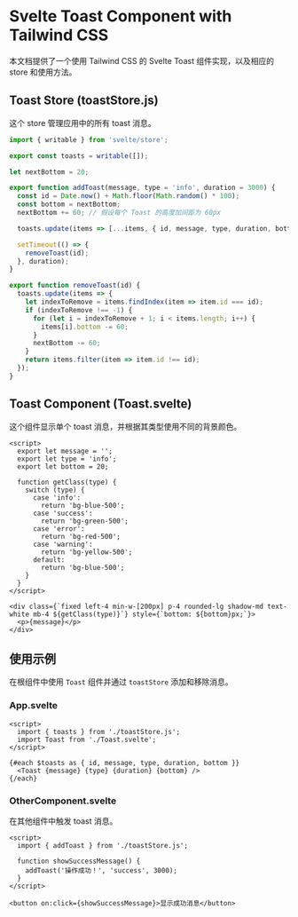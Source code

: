 
# Svelte Toast Component with Tailwind CSS

本文档提供了一个使用 Tailwind CSS 的 Svelte Toast 组件实现，以及相应的 store 和使用方法。

## Toast Store (toastStore.js)

这个 store 管理应用中的所有 toast 消息。

```javascript
import { writable } from 'svelte/store';

export const toasts = writable([]);

let nextBottom = 20;

export function addToast(message, type = 'info', duration = 3000) {
  const id = Date.now() + Math.floor(Math.random() * 100);
  const bottom = nextBottom;
  nextBottom += 60; // 假设每个 Toast 的高度加间距为 60px

  toasts.update(items => [...items, { id, message, type, duration, bottom }]);

  setTimeout(() => {
    removeToast(id);
  }, duration);
}

export function removeToast(id) {
  toasts.update(items => {
    let indexToRemove = items.findIndex(item => item.id === id);
    if (indexToRemove !== -1) {
      for (let i = indexToRemove + 1; i < items.length; i++) {
        items[i].bottom -= 60;
      }
      nextBottom -= 60;
    }
    return items.filter(item => item.id !== id);
  });
}
```

## Toast Component (Toast.svelte)

这个组件显示单个 toast 消息，并根据其类型使用不同的背景颜色。

```svelte
<script>
  export let message = '';
  export let type = 'info';
  export let bottom = 20;

  function getClass(type) {
    switch (type) {
      case 'info':
        return 'bg-blue-500';
      case 'success':
        return 'bg-green-500';
      case 'error':
        return 'bg-red-500';
      case 'warning':
        return 'bg-yellow-500';
      default:
        return 'bg-blue-500';
    }
  }
</script>

<div class={`fixed left-4 min-w-[200px] p-4 rounded-lg shadow-md text-white mb-4 ${getClass(type)}`} style={`bottom: ${bottom}px;`}>
  <p>{message}</p>
</div>
```

## 使用示例

在根组件中使用 `Toast` 组件并通过 `toastStore` 添加和移除消息。

### App.svelte

```svelte
<script>
  import { toasts } from './toastStore.js';
  import Toast from './Toast.svelte';
</script>

{#each $toasts as { id, message, type, duration, bottom }}
  <Toast {message} {type} {duration} {bottom} />
{/each}
```

### OtherComponent.svelte

在其他组件中触发 toast 消息。

```svelte
<script>
  import { addToast } from './toastStore.js';

  function showSuccessMessage() {
    addToast('操作成功！', 'success', 3000);
  }
</script>

<button on:click={showSuccessMessage}>显示成功消息</button>
```
